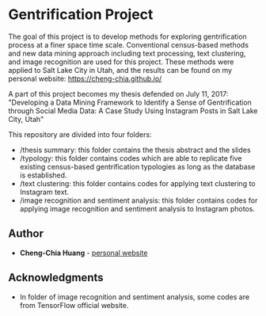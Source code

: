 # Gentrification Project

The goal of this project is to develop methods for exploring gentrification process at a finer space time scale. Conventional census-based methods and new data mining approach including text processing, text clustering, and image recognition are used for this project. These methods were applied to Salt Lake City in Utah, and the results can be found on my personal website: https://cheng-chia.github.io/

A part of this project becomes my thesis defended on July 11, 2017:
"Developing a Data Mining Framework to Identify a Sense of Gentrification through Social Media Data: A Case Study Using Instagram Posts in Salt Lake City, Utah"


This repository are divided into four folders: 
* /thesis summary: this folder contains the thesis abstract and the slides 
* /typology: this folder contains codes which are able to replicate five existing census-based gentrification typologies as long as the database is established.
* /text clustering: this folder contains codes for applying text clustering to Instagram text.
* /image recognition and sentiment analysis: this folder contains codes for applying image recognition and sentiment analysis to Instagram photos.

## Author

* **Cheng-Chia Huang**  - [personal website](https://cheng-chia.github.io/)


## Acknowledgments

* In folder of image recognition and sentiment analysis, some codes are from TensorFlow official website. 


